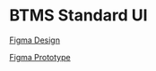 # BTMS Standard UI

[Figma Design](https://www.figma.com/design/seFlmdlPbDBgoFv7SYD6Lh/BTMS-UI-REFERENCE?node-id=0-1&node-type=CANVAS&t=gfGQhSqBa1b8oyP4-0)

[Figma Prototype](https://www.figma.com/proto/seFlmdlPbDBgoFv7SYD6Lh/BTMS-UI-REFERENCE?node-id=1-83&starting-point-node-id=1%3A83)

